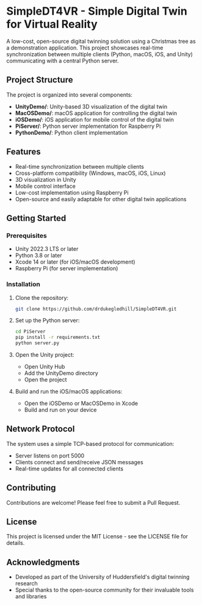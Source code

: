 # SimpleDT4VR - Simple Digital Twin for Virtual Reality

A low-cost, open-source digital twinning solution using a Christmas tree as a demonstration application. This project showcases real-time synchronization between multiple clients (Python, macOS, iOS, and Unity) communicating with a central Python server.

## Project Structure

The project is organized into several components:

- **UnityDemo/**: Unity-based 3D visualization of the digital twin
- **MacOSDemo/**: macOS application for controlling the digital twin
- **iOSDemo/**: iOS application for mobile control of the digital twin
- **PiServer/**: Python server implementation for Raspberry Pi
- **PythonDemo/**: Python client implementation

## Features

- Real-time synchronization between multiple clients
- Cross-platform compatibility (Windows, macOS, iOS, Linux)
- 3D visualization in Unity
- Mobile control interface
- Low-cost implementation using Raspberry Pi
- Open-source and easily adaptable for other digital twin applications

## Getting Started

### Prerequisites

- Unity 2022.3 LTS or later
- Python 3.8 or later
- Xcode 14 or later (for iOS/macOS development)
- Raspberry Pi (for server implementation)

### Installation

1. Clone the repository:
   ```bash
   git clone https://github.com/drdukegledhill/SimpleDT4VR.git
   ```

2. Set up the Python server:
   ```bash
   cd PiServer
   pip install -r requirements.txt
   python server.py
   ```

3. Open the Unity project:
   - Open Unity Hub
   - Add the UnityDemo directory
   - Open the project

4. Build and run the iOS/macOS applications:
   - Open the iOSDemo or MacOSDemo in Xcode
   - Build and run on your device

## Network Protocol

The system uses a simple TCP-based protocol for communication:

- Server listens on port 5000
- Clients connect and send/receive JSON messages
- Real-time updates for all connected clients

## Contributing

Contributions are welcome! Please feel free to submit a Pull Request.

## License

This project is licensed under the MIT License - see the LICENSE file for details.

## Acknowledgments

- Developed as part of the University of Huddersfield's digital twinning research
- Special thanks to the open-source community for their invaluable tools and libraries
